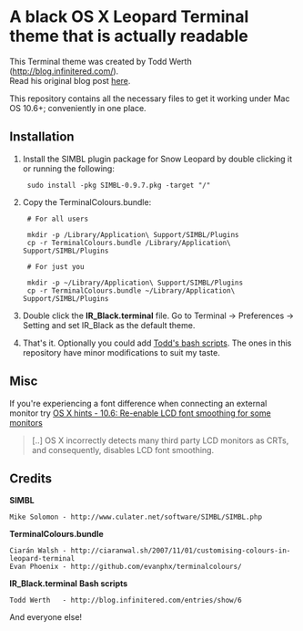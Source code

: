 # A black OS X Leopard Terminal theme that is actually readable

This Terminal theme was created by Todd Werth (http://blog.infinitered.com/).<br/>
Read his original blog post [here](http://blog.infinitered.com/entries/show/6).

This repository contains all the necessary files to get it working under Mac OS 10.6+; conveniently in one place.

## Installation 

1. Install the SIMBL plugin package for Snow Leopard by double clicking it or running the following:

		sudo install -pkg SIMBL-0.9.7.pkg -target "/"

2. Copy the TerminalColours.bundle:
	
		# For all users
		
		mkdir -p /Library/Application\ Support/SIMBL/Plugins
		cp -r TerminalColours.bundle /Library/Application\ Support/SIMBL/Plugins

		# For just you
		
		mkdir -p ~/Library/Application\ Support/SIMBL/Plugins
		cp -r TerminalColours.bundle ~/Library/Application\ Support/SIMBL/Plugins
		
3. Double click the **IR\_Black.terminal** file. Go to Terminal -> Preferences -> Setting and set IR\_Black as the default theme.

4. That's it. Optionally you could add [Todd's bash scripts](http://github.com/twerth/dotfiles). The ones in this repository have minor modifications to suit my taste.

## Misc

If you're experiencing a font difference when connecting an external monitor try [OS X hints - 10.6: Re-enable LCD font smoothing for some monitors](http://hints.macworld.com/article.php?story=20090828224632809&query=mar)

> [..] OS X incorrectly detects many third party LCD monitors as CRTs, and consequently, disables LCD font smoothing.


## Credits

**SIMBL**

	Mike Solomon - http://www.culater.net/software/SIMBL/SIMBL.php

**TerminalColours.bundle**

	Ciarán Walsh - http://ciaranwal.sh/2007/11/01/customising-colours-in-leopard-terminal
	Evan Phoenix - http://github.com/evanphx/terminalcolours/
								
**IR_Black.terminal**
**Bash scripts**

	Todd Werth   - http://blog.infinitered.com/entries/show/6

And everyone else!